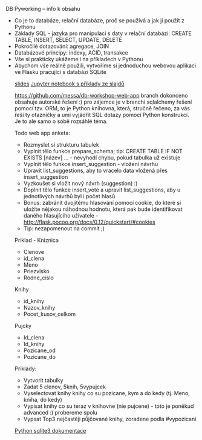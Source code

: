 DB Pyworking – info k obsahu

<ul><li>Co je to databáze, relační databáze, proč se používá a jak ji použít z Pythonu</li>
<li>Základy SQL - jazyka pro manipulaci s daty v relační databázi: CREATE TABLE, INSERT, SELECT, UPDATE, DELETE</li>
<li>Pokročilé dotazování: agregace, JOIN</li>
<li>Databázové principy: indexy, ACID, transakce </li>
<li>Vše si prakticky ukážeme i na příkladech v Pythonu</li>
<li>Abychom vše reálně použili, vytvoříme si jednoduchou webovou aplikaci ve Flasku pracující s databází SQLite</li>
</il>




<a href="https://docs.google.com/presentation/d/1T_oei3efSJwDjpFk0aImpcLnuMAAQN0uum44In0hdts/edit?usp=sharing">slides</a>
<a href="https://gist.github.com/messa/bb6063214182b922fcdc66bcb1d69e27">
Jupyter notebook s příklady ze slajdů</a>

https://github.com/messa/db-workshop-web-app
branch dokonceno obsahuje autorské řešení :)
pro zájemce je v branchi sqlalchemy řešení pomocí tzv. ORM, to je Python knihovna, která, stručně řečeno, za vás řeší ty otazníčky a umí vyjádřit SQL dotazy pomocí Python konstrukcí. Je to ale samo o sobě rozsáhlé téma.


Todo web app anketa:
* Rozmyslet si strukturu tabulek
* Vyplnit tělo funkce prepare_schema; tip: CREATE TABLE IF NOT EXISTS [název] … - nevyhodí chybu, pokud tabulka už existuje
* Vyplnit tělo funkce insert_suggestion - vložení návrhu
* Upravit list_suggestions, aby to vracelo data vložená přes insert_suggestion
* Vyzkoušet si vložit nový návrh (suggestion) :)
* Doplnit tělo funkce insert_vote a upravit list_suggestions, aby u jednotlivých návrhů byl i počet hlasů
* Bonus: zabránit dvojitému hlasování pomocí cookie, do které si uložíte nějakou náhodnou hodnotu, která pak bude identifikovat daného hlasujícího uživatele - http://flask.pocoo.org/docs/0.12/quickstart/#cookies 
* Tip: nezapomenout na commit ;)

Priklad - Kniznica

* Clenove
* id_clena
* Meno
* Priezvisko
* Rodne_cislo

Knihy

* id_knihy
* Nazov_knihy
* Pocet_kusov_celkom

Pujcky

* Id_clena
* Id_knihy
* Pozicane_od
* Pozicane_do


Priklady:

* Vytvorit tabulky
* Zadat 5 clenov, 5knih, 5vypujcek
* Vyselectovat knihy knihy co su pozicane, kym a do kedy (tj. Meno, kniha, do kedy)
* Vypisat knihy co su teraz v knihovne (nie pujcene) - toto je poněkud advanced :) probereme spolu
* Vypsat Top3 nejčastěji půjčované knihy, zoradene podla #vypozicani


 <a href="https://docs.python.org/3/library/sqlite3.html">Python sqlite3 dokumentace</a>



